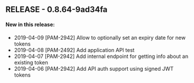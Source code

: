 ## RELEASE - 0.8.64-9ad34fa
#### New in this release: 
+ 2019-04-09 [PAM-2942] Allow to optionally set an expiry date for new tokens
+ 2019-04-08 [PAM-2492] Add application API test
+ 2019-04-07 [PAM-2942] Add internal endpoint for getting info about an existing token
+ 2019-04-06 [PAM-2942] Add API auth support using signed JWT tokens
